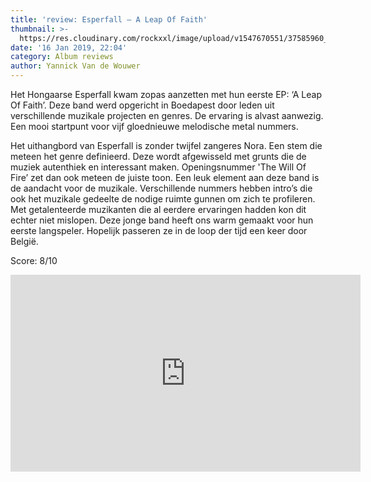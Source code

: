 ```yaml
---
title: 'review: Esperfall – A Leap Of Faith'
thumbnail: >-
  https://res.cloudinary.com/rockxxl/image/upload/v1547670551/37585960_1080549225427649_7291595892866416640_n_1.jpg
date: '16 Jan 2019, 22:04'
category: Album reviews
author: Yannick Van de Wouwer
---
```

Het Hongaarse Esperfall kwam zopas aanzetten met hun eerste EP: ‘A Leap Of Faith’. Deze band werd opgericht in Boedapest door leden uit verschillende muzikale projecten en genres. De ervaring is alvast aanwezig. Een mooi startpunt voor vijf gloednieuwe melodische metal nummers.  

Het uithangbord van Esperfall is zonder twijfel zangeres Nora. Een stem die meteen het genre definieerd. Deze wordt afgewisseld met grunts die de muziek autenthiek en interessant maken. Openingsnummer 'The Will Of Fire’ zet dan ook meteen de juiste toon. Een leuk element aan deze band is de aandacht voor de muzikale. Verschillende nummers hebben intro’s die ook het muzikale gedeelte de nodige ruimte gunnen om zich te profileren. Met getalenteerde muzikanten die al eerdere ervaringen hadden kon dit echter niet mislopen. Deze jonge band heeft ons warm gemaakt voor hun eerste langspeler. Hopelijk passeren ze in de loop der tijd een keer door België.

Score: 8/10

<iframe width="560" height="315" src="https://www.youtube.com/embed/kA9P0qb9pnE" frameborder="0" allow="accelerometer; autoplay; encrypted-media; gyroscope; picture-in-picture" allowfullscreen></iframe>
